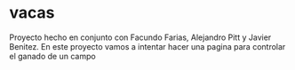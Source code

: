 # vacas
Proyecto hecho en conjunto con Facundo Farias, Alejandro Pitt y Javier Benitez. En este proyecto vamos a intentar hacer una pagina para controlar el ganado de un campo
